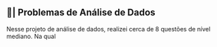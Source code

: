 ## 🎲| Problemas de Análise de Dados

  Nesse projeto de análise de dados, realizei cerca de 8 questões de nível mediano. Na qual 
